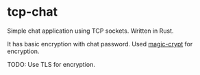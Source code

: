 # tcp-chat

Simple chat application using TCP sockets. Written in Rust. 

It has basic encryption with chat password. Used [magic-crypt](https://github.com/magiclen/rust-magiccrypt) for encryption.

TODO: Use TLS for encryption.